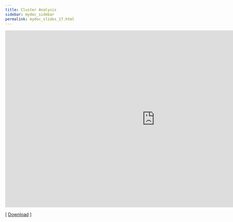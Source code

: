 ```yaml
---
title: Cluster Analysis
sidebar: mydoc_sidebar
permalink: mydoc_slides_17.html 
---
```


<iframe src="https://docs.google.com/presentation/d/e/2PACX-1vTGQNazNyxS8-KYYZhRnadqPuMpOUpLBtHCiLuLWOxj8gHZWfZTxANp0OW6tyBMm7YTDbZa9sKosWLR/embed?start=false&loop=false&delayms=60000" frameborder="0" width="960" height="569" allowfullscreen="true" mozallowfullscreen="true" webkitallowfullscreen="true"></iframe>

[ [Download](https://docs.google.com/presentation/d/1pr_PxvyYU_TSKgUEI0_uj-GKJK2BjCrjEUghF_YX3jc/edit?usp=sharing) ] 
